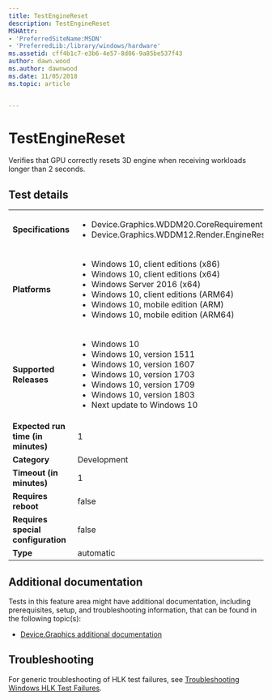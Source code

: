 ```yaml
---
title: TestEngineReset
description: TestEngineReset
MSHAttr:
- 'PreferredSiteName:MSDN'
- 'PreferredLib:/library/windows/hardware'
ms.assetid: cff4b1c7-e3b6-4e57-8d06-9a85be537f43
author: dawn.wood
ms.author: dawnwood
ms.date: 11/05/2018
ms.topic: article


---
```


# <span id="p_hlk_test.5b30d551-660c-4ff6-bf89-d71f6cba6537"></span>TestEngineReset


Verifies that GPU correctly resets 3D engine when receiving workloads longer than 2 seconds.

## Test details

|||
|---|---|
| **Specifications**  | <ul><li>Device.Graphics.WDDM20.CoreRequirement</li><li>Device.Graphics.WDDM12.Render.EngineReset</li></ul> |  
| **Platforms**   | <ul><li>Windows 10, client editions (x86)</li><li>Windows 10, client editions (x64)</li><li>Windows Server 2016 (x64)</li><li>Windows 10, client editions (ARM64)</li><li>Windows 10, mobile edition (ARM)</li><li>Windows 10, mobile edition (ARM64)</li></ul> |
| **Supported Releases** | <ul><li>Windows 10</li><li>Windows 10, version 1511</li><li>Windows 10, version 1607</li><li>Windows 10, version 1703</li><li>Windows 10, version 1709</li><li>Windows 10, version 1803</li><li>Next update to Windows 10</li></ul> |
|**Expected run time (in minutes)**| 1 |
|**Category**| Development |
|**Timeout (in minutes)**| 1 |
|**Requires reboot**| false |
|**Requires special configuration**| false |
|**Type**| automatic |



## <span id="Additional_documentation"></span><span id="additional_documentation"></span><span id="ADDITIONAL_DOCUMENTATION"></span>Additional documentation


Tests in this feature area might have additional documentation, including prerequisites, setup, and troubleshooting information, that can be found in the following topic(s):

-   [Device.Graphics additional documentation](device-graphics-additional-documentation.md)

## <span id="Troubleshooting"></span><span id="troubleshooting"></span><span id="TROUBLESHOOTING"></span>Troubleshooting


For generic troubleshooting of HLK test failures, see [Troubleshooting Windows HLK Test Failures](../user/troubleshooting-windows-hlk-test-failures.md).










